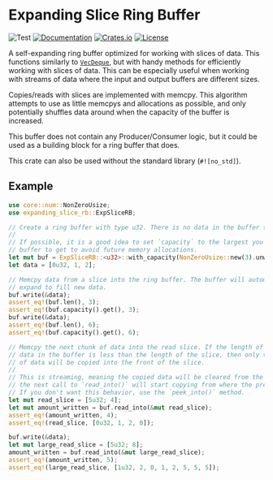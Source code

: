 # Expanding Slice Ring Buffer
![Test](https://github.com/BillyDM/expanding_slice_rb/workflows/Test/badge.svg)
[![Documentation](https://docs.rs/expanding_slice_rb/badge.svg)][documentation]
[![Crates.io](https://img.shields.io/crates/v/expanding_slice_rb.svg)](https://crates.io/crates/expanding_slice_rb)
[![License](https://img.shields.io/crates/l/expanding_slice_rb.svg)](https://github.com/BillyDM/expanding_slice_rb/blob/main/LICENSE)

A self-expanding ring buffer optimized for working with slices of data. This functions similarly to [`VecDeque`], but with handy methods for efficiently working with slices of data. This can be especially useful when working with streams of data where the input and output buffers are different sizes.

Copies/reads with slices are implemented with memcpy. This algorithm attempts to use as little memcpys and allocations as possible, and only potentially shuffles data around when the capacity of the buffer is increased.

This buffer does not contain any Producer/Consumer logic, but it could be used as a building block for a ring buffer that does.

This crate can also be used without the standard library (`#![no_std]`).

## Example

```rust
use core::num::NonZeroUsize;
use expanding_slice_rb::ExpSliceRB;

// Create a ring buffer with type u32. There is no data in the buffer to start.
//
// If possible, it is a good idea to set `capacity` to the largest you expect the
// buffer to get to avoid future memory allocations.
let mut buf = ExpSliceRB::<u32>::with_capacity(NonZeroUsize::new(3).unwrap());
let data = [0u32, 1, 2];

// Memcpy data from a slice into the ring buffer. The buffer will automatically
// expand to fill new data.
buf.write(&data);
assert_eq!(buf.len(), 3);
assert_eq!(buf.capacity().get(), 3);
buf.write(&data);
assert_eq!(buf.len(), 6);
assert_eq!(buf.capacity().get(), 6);

// Memcpy the next chunk of data into the read slice. If the length of existing
// data in the buffer is less than the length of the slice, then only that amount
// of data will be copied into the front of the slice.
//
// This is streaming, meaning the copied data will be cleared from the buffer for reuse, and
// the next call to `read_into()` will start copying from where the previous call left off.
// If you don't want this behavior, use the `peek_into()` method.
let mut read_slice = [5u32; 4];
let mut amount_written = buf.read_into(&mut read_slice);
assert_eq!(amount_written, 4);
assert_eq!(read_slice, [0u32, 1, 2, 0]);

buf.write(&data);
let mut large_read_slice = [5u32; 8];
amount_written = buf.read_into(&mut large_read_slice);
assert_eq!(amount_written, 5);
assert_eq!(large_read_slice, [1u32, 2, 0, 1, 2, 5, 5, 5]);
```

[documentation]: https://docs.rs/expanding_slice_rb/
[`VecDeque`]: https://doc.rust-lang.org/std/collections/struct.VecDeque.html